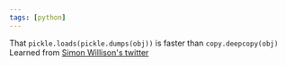 ```yaml
---
tags: [python]
---
```


That `pickle.loads(pickle.dumps(obj))` is faster than `copy.deepcopy(obj)`
Learned from [Simon Willison's twitter](https://twitter.com/simonw/status/1413635105755570177)
